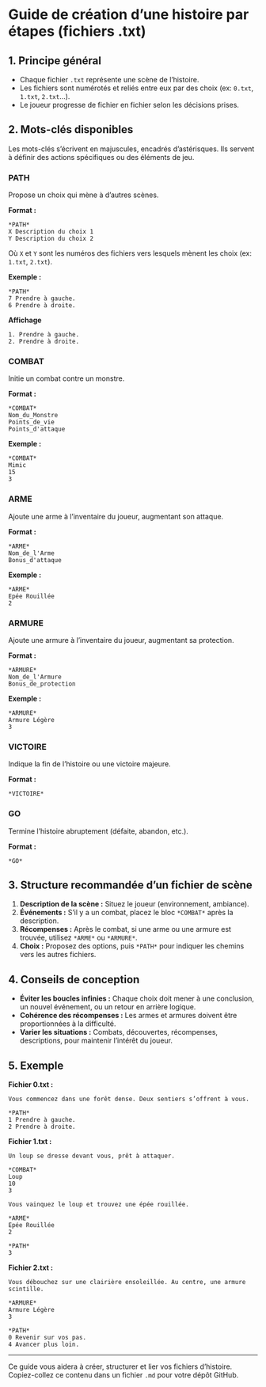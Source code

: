 # Guide de création d’une histoire par étapes (fichiers .txt)

## 1. Principe général
- Chaque fichier `.txt` représente une scène de l’histoire.
- Les fichiers sont numérotés et reliés entre eux par des choix (ex: `0.txt`, `1.txt`, `2.txt`…).
- Le joueur progresse de fichier en fichier selon les décisions prises.

## 2. Mots-clés disponibles
Les mots-clés s’écrivent en majuscules, encadrés d’astérisques. Ils servent à définir des actions spécifiques ou des éléments de jeu.

### PATH
Propose un choix qui mène à d’autres scènes.

**Format :**
```
*PATH*
X Description du choix 1
Y Description du choix 2
```
Où `X` et `Y` sont les numéros des fichiers vers lesquels mènent les choix (ex: `1.txt`, `2.txt`).

**Exemple :**
```
*PATH*
7 Prendre à gauche.
6 Prendre à droite.
```

**Affichage**
```
1. Prendre à gauche.
2. Prendre à droite.
```

### COMBAT
Initie un combat contre un monstre.

**Format :**
```
*COMBAT*
Nom_du_Monstre
Points_de_vie
Points_d'attaque
```

**Exemple :**
```
*COMBAT*
Mimic
15
3
```

### ARME
Ajoute une arme à l’inventaire du joueur, augmentant son attaque.

**Format :**
```
*ARME*
Nom_de_l'Arme
Bonus_d'attaque
```

**Exemple :**
```
*ARME*
Epée Rouillée
2
```

### ARMURE
Ajoute une armure à l’inventaire du joueur, augmentant sa protection.

**Format :**
```
*ARMURE*
Nom_de_l'Armure
Bonus_de_protection
```

**Exemple :**
```
*ARMURE*
Armure Légère
3
```

### VICTOIRE
Indique la fin de l’histoire ou une victoire majeure.

**Format :**
```
*VICTOIRE*
```

### GO
Termine l’histoire abruptement (défaite, abandon, etc.).

**Format :**
```
*GO*
```

## 3. Structure recommandée d’un fichier de scène
1. **Description de la scène :** Situez le joueur (environnement, ambiance).
2. **Événements :** S’il y a un combat, placez le bloc `*COMBAT*` après la description.
3. **Récompenses :** Après le combat, si une arme ou une armure est trouvée, utilisez `*ARME*` ou `*ARMURE*`.
4. **Choix :** Proposez des options, puis `*PATH*` pour indiquer les chemins vers les autres fichiers.

## 4. Conseils de conception
- **Éviter les boucles infinies :** Chaque choix doit mener à une conclusion, un nouvel événement, ou un retour en arrière logique.
- **Cohérence des récompenses :** Les armes et armures doivent être proportionnées à la difficulté.
- **Varier les situations :** Combats, découvertes, récompenses, descriptions, pour maintenir l’intérêt du joueur.

## 5. Exemple

**Fichier 0.txt :**
```
Vous commencez dans une forêt dense. Deux sentiers s’offrent à vous.

*PATH*
1 Prendre à gauche.
2 Prendre à droite.
```

**Fichier 1.txt :**
```
Un loup se dresse devant vous, prêt à attaquer.

*COMBAT*
Loup
10
3

Vous vainquez le loup et trouvez une épée rouillée.

*ARME*
Epée Rouillée
2

*PATH*
3
```

**Fichier 2.txt :**
```
Vous débouchez sur une clairière ensoleillée. Au centre, une armure scintille.

*ARMURE*
Armure Légère
3

*PATH*
0 Revenir sur vos pas.
4 Avancer plus loin.
```

---

Ce guide vous aidera à créer, structurer et lier vos fichiers d’histoire. Copiez-collez ce contenu dans un fichier `.md` pour votre dépôt GitHub.
```

